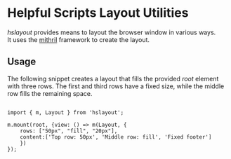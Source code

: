 # Helpful Scripts Layout Utilities

*hslayout* provides means to layout the browser window in various ways.<br>
It uses the [mithril](https://www.npmjs.com/package/mithril) framework to create the layout.

## Usage

The following snippet creates a layout that fills the provided *root* element with three rows. The first and third rows have a fixed size, while the middle row fills the remaining space. 
```

import { m, Layout } from 'hslayout';

m.mount(root, {view: () => m(Layout, {
    rows: ["50px", "fill", "20px"],
    content:['Top row: 50px', 'Middle row: fill', 'Fixed footer']
    })
});
```